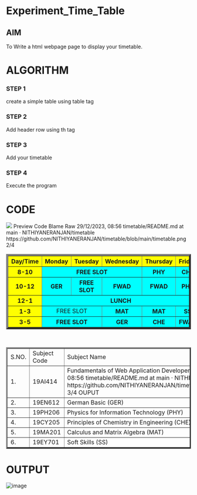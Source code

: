 # Experiment_Time_Table

## AIM
To Write a html webpage page to display your timetable.

# ALGORITHM
### STEP 1
create a simple table using table tag
### STEP 2
Add header row using th tag
### STEP 3
Add your timetable
### STEP 4
Execute the program

# CODE
<!DOCTYPE html>
<html>
<head>
<title>SEC Timetable</title>
</head>
<img src="logo.png">
<body>
<table border="5" width="600">
<tr>
Preview Code Blame Raw
29/12/2023, 08:56 timetable/README.md at main · NITHIYANERANJAN/timetable
https://github.com/NITHIYANERANJAN/timetable/blob/main/timetable.png 2/4
<th bgcolor="yellow">Day/Time</th>
<th bgcolor="yellow">Monday</th>
<th bgcolor="yellow">Tuesday</th>
<th bgcolor="yellow">Wednesday</th>
<th bgcolor="yellow">Thursday</th>
<th bgcolor="yellow">Friday</th>
</tr>
<tr>
<th bgcolor="yellow">8-10</th>
<th colspan="3" align="center" bgcolor="cyan">FREE
SLOT</th>
<th bgcolor="cyan">PHY</th>
<th bgcolor="cyan">CHE</th>
</tr>
<tr>
<th bgcolor="yellow">10-12</th>
<th bgcolor="cyan">GER</th>
<th bgcolor="cyan">FREE SLOT</th>
<th bgcolor="cyan">FWAD</th>
<th bgcolor="cyan">FWAD</th>
<th bgcolor="cyan">PHY</th>
</tr>
<tr>
<th bgcolor="yellow">12-1</th>
<th colspan="5" align="center" bgcolor="cyan">LUNCH</th>
</tr>
<tr>
<th bgcolor="yellow">1-3</th>
<td colspan="2" align="center" bgcolor="cyan">FREE
SLOT</th>
<th bgcolor="cyan">MAT</th>
<th bgcolor="cyan">MAT</th>
<th bgcolor="cyan">SS</th>
</tr>
<tr>
<th bgcolor="yellow">3-5</th>
<th colspan="2" align="center" bgcolor="cyan">FREE
SLOT</th>
<th bgcolor="cyan">GER</th>
<th bgcolor="cyan">CHE</th>
<th bgcolor="cyan">FWAD</th>
</tr>
</table>
<br>
<table border="3" width="600">
<tr>
<td>S.NO.</td>
<td>Subject Code</td>
<td>Subject Name</td>
</tr>
<tr>
<td>1.</td>
<td>19AI414</td>
<td>Fundamentals of Web Application Developement (FWAD)
29/12/2023, 08:56 timetable/README.md at main · NITHIYANERANJAN/timetable
https://github.com/NITHIYANERANJAN/timetable/blob/main/timetable.png 3/4
OUPUT
</td>
</tr>
<tr>
<td>2.</td>
<td>19EN612</td>
<td>German Basic (GER)</td>
</tr>
<tr>
<td>3.</td>
<td>19PH206</td>
<td>Physics for Information Technology (PHY)</td>
</tr>
<tr>
<td>4.</td>
<td>19CY205</td>
<td>Principles of Chemistry in Engineering (CHE)</td>
</tr>
<tr>
<td>5.</td>
<td>19MA201</td>
<td>Calculus and Matrix Algebra (MAT)</td>
</tr>
<tr>
<td>6.</td>
<td>19EY701</td>
<td>Soft Skills (SS)</td>
</tr>
</table>
</body>
</html>

# OUTPUT
![image](https://github.com/23002027/timetable/assets/139752981/81cd3b93-f5cb-4cb8-b0c3-b89f24846dae)
